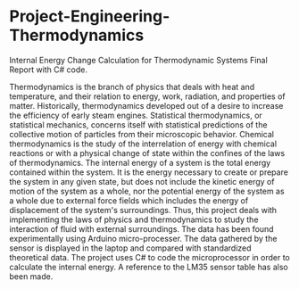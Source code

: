 # Project-Engineering-Thermodynamics
Internal Energy Change Calculation for Thermodynamic Systems Final Report with C# code.

Thermodynamics is the branch of physics that deals with heat and temperature, and their relation
to energy, work, radiation, and properties of matter. Historically, thermodynamics developed out of
a desire to increase the efficiency of early steam engines.
Statistical thermodynamics, or statistical mechanics, concerns itself with statistical predictions of the
collective motion of particles from their microscopic behavior. Chemical thermodynamics is the
study of the interrelation of energy with chemical reactions or with a physical change of state within
the confines of the laws of thermodynamics.
The internal energy of a system is the total energy contained within the system. It is the energy
necessary to create or prepare the system in any given state, but does not include the kinetic
energy of motion of the system as a whole, nor the potential energy of the system as a whole due to
external force fields which includes the energy of displacement of the system's surroundings.
Thus, this project deals with implementing the laws of physics and thermodynamics to study the
interaction of fluid with external surroundings. The data has been found experimentally using
Arduino micro-processer. The data gathered by the sensor is displayed in the laptop and compared
with standardized theoretical data.
The project uses C# to code the microprocessor in order to calculate the internal energy. A reference
to the LM35 sensor table has also been made. 
